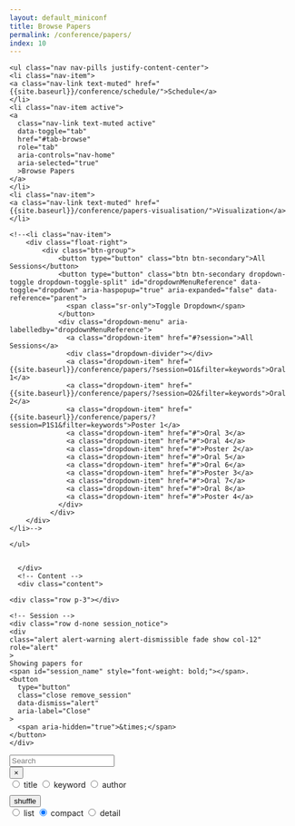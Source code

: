 ```yaml
---
layout: default_miniconf
title: Browse Papers
permalink: /conference/papers/
index: 10
---
```











<!-- User Overrides -->
 

<div class="container">
  <!-- Tabs -->
  <div class="tabs">
    
	<ul class="nav nav-pills justify-content-center">
	<li class="nav-item">
    <a class="nav-link text-muted" href="{{site.baseurl}}/conference/schedule/">Schedule</a>
    </li>
	<li class="nav-item active">
	<a
	  class="nav-link text-muted active"
	  data-toggle="tab"
	  href="#tab-browse"
	  role="tab"
	  aria-controls="nav-home"
	  aria-selected="true"
	  >Browse Papers
	</a>
	</li>
	<li class="nav-item">
	<a class="nav-link text-muted" href="{{site.baseurl}}/conference/papers-visualisation/">Visualization</a>
	</li>

	<!--<li class="nav-item">
		<div class="float-right">
			<div class="btn-group">
			    <button type="button" class="btn btn-secondary">All Sessions</button>
			    <button type="button" class="btn btn-secondary dropdown-toggle dropdown-toggle-split" id="dropdownMenuReference" data-toggle="dropdown" aria-haspopup="true" aria-expanded="false" data-reference="parent">
			      <span class="sr-only">Toggle Dropdown</span>
			    </button>
			    <div class="dropdown-menu" aria-labelledby="dropdownMenuReference">
			      <a class="dropdown-item" href="#?session=">All Sessions</a>
				  <div class="dropdown-divider"></div>
			      <a class="dropdown-item" href="{{site.baseurl}}/conference/papers/?session=O1&filter=keywords">Oral 1</a>
			      <a class="dropdown-item" href="{{site.baseurl}}/conference/papers/?session=O2&filter=keywords">Oral 2</a>
			      <a class="dropdown-item" href="{{site.baseurl}}/conference/papers/?session=P1S1&filter=keywords">Poster 1</a>
			      <a class="dropdown-item" href="#">Oral 3</a>
			      <a class="dropdown-item" href="#">Oral 4</a>
			      <a class="dropdown-item" href="#">Poster 2</a>
			      <a class="dropdown-item" href="#">Oral 5</a>
			      <a class="dropdown-item" href="#">Oral 6</a>
			      <a class="dropdown-item" href="#">Poster 3</a>
			      <a class="dropdown-item" href="#">Oral 7</a>
			      <a class="dropdown-item" href="#">Oral 8</a>
			      <a class="dropdown-item" href="#">Poster 4</a>
			    </div>
			  </div>
		</div>
	</li>-->

	</ul>


	  </div>
	  <!-- Content -->
	  <div class="content">
	    
	<div class="row p-3"></div>

	<!-- Session -->
	<div class="row d-none session_notice">
	<div
	class="alert alert-warning alert-dismissible fade show col-12"
	role="alert"
	>
	Showing papers for
	<span id="session_name" style="font-weight: bold;"></span>.
	<button
	  type="button"
	  class="close remove_session"
	  data-dismiss="alert"
	  aria-label="Close"
	>
	  <span aria-hidden="true">&times;</span>
	</button>
	</div>
</div>

<!-- Buttons -->
<div class="row">

<div class="col-12 col-sm-12 col-md-6 col-lg-4">
	<div class="input-group mb-3">
	  <input
	    type="text"
	    class="form-control typeahead_all"
	    placeholder="Search"
	  />
	  <div class="input-group-append">
	    <button
	      class="btn btn-outline-secondary typeahead_all_clear"
	      type="button"
	    >
	      &times;
	    </button>
	  </div>
	</div>
</div>

<div
class="col-12 col-sm-6 col-md-6 col-lg-4 text-center"
style="margin-bottom: 10px;"
>
<div class="btn-group btn-group-toggle filter_option">
  <label
    class="btn btn-outline-secondary"
    data-tippy-content="Search for papers titles"
  >
    <input
      type="radio"
      name="options"
      value="titles"
      autocomplete="off"
      checked
    />
    title
  </label>
  <label
    class="btn btn-outline-secondary"
    data-tippy-content="Search for papers with specific keywords"
  >
    <input
      type="radio"
      name="options"
      value="keywords"
      autocomplete="off"
    />
    keyword
  </label>
  <label
    class="btn btn-outline-secondary active"
    data-tippy-content="Search for papers from specific authors"
  >
    <input type="radio" name="options" value="authors" autocomplete="off" />
    author
  </label>
</div>
</div>
<div class="col-12 col-lg-4">
<button class="btn btn-outline-secondary reshuffle">shuffle</button>
<div class="float-right">
  <div
    class="btn-group btn-group-toggle render_option"
    data-toggle="buttons"
  >
    <label class="btn btn-outline-secondary active">
      <input type="radio" name="options" value="list" autocomplete="off" />
      list
    </label>
    <label class="btn btn-outline-secondary active">
      <input
        type="radio"
        name="options"
        value="compact"
        autocomplete="off"
        checked
      />
      compact
    </label>
    <label class="btn btn-outline-secondary">
      <input
        type="radio"
        name="options"
        value="detail"
        autocomplete="off"
      />
      detail
    </label>
  </div>
</div>
</div>
</div>

<!-- Cards -->
<div class="cards row"></div>
<script src="{{site.baseurl}}/static/js/little_helpers.js"></script>
<script src="{{site.baseurl}}/static/js/lazy_load.js"></script>
<script src="{{site.baseurl}}/static/js/persistor.js"></script>
<script src="{{site.baseurl}}/static/js/papers.js"></script>
<script>
$(document).ready(function () {
tippy("[data-tippy-content]", { trigger: "mouseenter focus" });
start();
});
</script>


  </div>
</div>
    
    

<div
  class="gdpr bg-dark text-light"
  style="padding: 10pt; position: fixed; bottom: 0; display: none;"
>
  We use cookies to store which papers have been visited.
  <div class="gdpr-btn btn btn-sm btn-info" style="margin-left: 15pt;">
    I agree
  </div>
</div>
<script src="{{site.baseurl}}/static/js/gdpr_cookies.js"></script>







